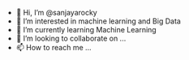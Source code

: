 - 👋 Hi, I’m @sanjayarocky
- 👀 I’m interested in machine learning and Big Data
- 🌱 I’m currently learning Machine Learning
- 💞️ I’m looking to collaborate on ...
- 📫 How to reach me ...

<!---
sanjayarocky/sanjayarocky is a ✨ special ✨ repository because its `README.md` (this file) appears on your GitHub profile.
You can click the Preview link to take a look at your changes.
--->

